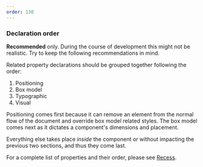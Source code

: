 ```yaml
---
order: 130
---
```


### Declaration order

**Recommended** only. During the course of development this might not be realistic. Try to keep the following recommendations in mind.

Related property declarations should be grouped together following the order:

1.  Positioning
2.  Box model
3.  Typographic
4.  Visual

Positioning comes first because it can remove an element from the normal flow of the document and override box model related styles. The box model comes next as it dictates a component's dimensions and placement.

Everything else takes place _inside_ the component or without impacting the previous two sections, and thus they come last.

For a complete list of properties and their order, please see [Recess](http://twitter.github.com/recess).